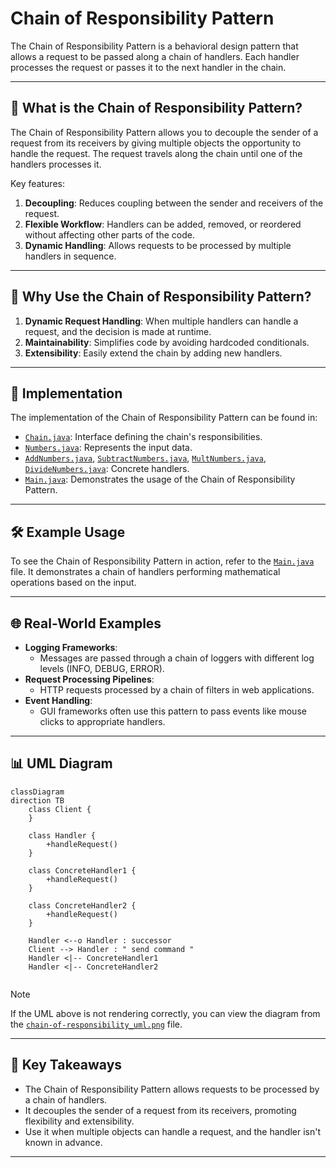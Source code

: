 # Chain of Responsibility Pattern

The Chain of Responsibility Pattern is a behavioral design pattern that allows a request to be passed along a chain of handlers. Each handler processes the request or passes it to the next handler in the chain.

---

## 📖 What is the Chain of Responsibility Pattern?

The Chain of Responsibility Pattern allows you to decouple the sender of a request from its receivers by giving multiple objects the opportunity to handle the request. The request travels along the chain until one of the handlers processes it.

Key features:
1. **Decoupling**: Reduces coupling between the sender and receivers of the request.
2. **Flexible Workflow**: Handlers can be added, removed, or reordered without affecting other parts of the code.
3. **Dynamic Handling**: Allows requests to be processed by multiple handlers in sequence.

---

## 🤔 Why Use the Chain of Responsibility Pattern?

1. **Dynamic Request Handling**: When multiple handlers can handle a request, and the decision is made at runtime.
2. **Maintainability**: Simplifies code by avoiding hardcoded conditionals.
3. **Extensibility**: Easily extend the chain by adding new handlers.

---

## 🔧 Implementation

The implementation of the Chain of Responsibility Pattern can be found in:
- [`Chain.java`](./Chain.java): Interface defining the chain's responsibilities.
- [`Numbers.java`](./Numbers.java): Represents the input data.
- [`AddNumbers.java`](./AddNumbers.java), [`SubtractNumbers.java`](./SubtractNumbers.java), [`MultNumbers.java`](./MultNumbers.java), [`DivideNumbers.java`](./DivideNumbers.java): Concrete handlers.
- [`Main.java`](./Main.java): Demonstrates the usage of the Chain of Responsibility Pattern.

---

## 🛠️ Example Usage

To see the Chain of Responsibility Pattern in action, refer to the [`Main.java`](./Main.java) file. It demonstrates a chain of handlers performing mathematical operations based on the input.

---

## 🌐 Real-World Examples

- **Logging Frameworks**:
  - Messages are passed through a chain of loggers with different log levels (INFO, DEBUG, ERROR).
- **Request Processing Pipelines**:
  - HTTP requests processed by a chain of filters in web applications.
- **Event Handling**:
  - GUI frameworks often use this pattern to pass events like mouse clicks to appropriate handlers.

---

## 📊 UML Diagram

```mermaid
classDiagram
direction TB
    class Client {
    }

    class Handler {
        +handleRequest()
    }

    class ConcreteHandler1 {
        +handleRequest()
    }

    class ConcreteHandler2 {
        +handleRequest()
    }

    Handler <--o Handler : successor
    Client --> Handler : " send command "
    Handler <|-- ConcreteHandler1
    Handler <|-- ConcreteHandler2


```
> [!NOTE]
> If the UML above is not rendering correctly, you can view the diagram from the [`chain-of-responsibility_uml.png`](./chain-of-responsibility_uml.png) file.
---

## 📝 Key Takeaways

- The Chain of Responsibility Pattern allows requests to be processed by a chain of handlers.
- It decouples the sender of a request from its receivers, promoting flexibility and extensibility.
- Use it when multiple objects can handle a request, and the handler isn't known in advance.

---
